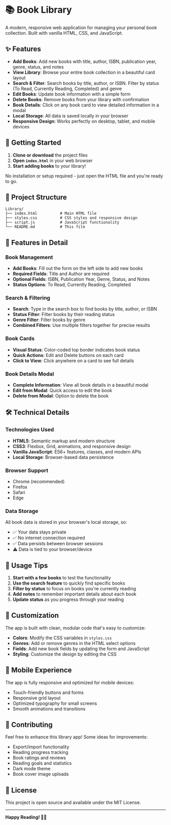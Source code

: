 # 📚 Book Library

A modern, responsive web application for managing your personal book collection. Built with vanilla HTML, CSS, and JavaScript.

## ✨ Features

- **Add Books**: Add new books with title, author, ISBN, publication year, genre, status, and notes
- **View Library**: Browse your entire book collection in a beautiful card layout
- **Search & Filter**: Search books by title, author, or ISBN. Filter by status (To Read, Currently Reading, Completed) and genre
- **Edit Books**: Update book information with a simple form
- **Delete Books**: Remove books from your library with confirmation
- **Book Details**: Click on any book card to view detailed information in a modal
- **Local Storage**: All data is saved locally in your browser
- **Responsive Design**: Works perfectly on desktop, tablet, and mobile devices

## 🚀 Getting Started

1. **Clone or download** the project files
2. **Open `index.html`** in your web browser
3. **Start adding books** to your library!

No installation or setup required - just open the HTML file and you're ready to go.

## 📁 Project Structure

```
Library/
├── index.html          # Main HTML file
├── styles.css          # CSS styles and responsive design
├── script.js           # JavaScript functionality
└── README.md           # This file
```

## 🎨 Features in Detail

### Book Management

- **Add Books**: Fill out the form on the left side to add new books
- **Required Fields**: Title and Author are required
- **Optional Fields**: ISBN, Publication Year, Genre, Status, and Notes
- **Status Options**: To Read, Currently Reading, Completed

### Search & Filtering

- **Search**: Type in the search box to find books by title, author, or ISBN
- **Status Filter**: Filter books by their reading status
- **Genre Filter**: Filter books by genre
- **Combined Filters**: Use multiple filters together for precise results

### Book Cards

- **Visual Status**: Color-coded top border indicates book status
- **Quick Actions**: Edit and Delete buttons on each card
- **Click to View**: Click anywhere on a card to see full details

### Book Details Modal

- **Complete Information**: View all book details in a beautiful modal
- **Edit from Modal**: Quick access to edit the book
- **Delete from Modal**: Option to delete the book

## 🛠️ Technical Details

### Technologies Used

- **HTML5**: Semantic markup and modern structure
- **CSS3**: Flexbox, Grid, animations, and responsive design
- **Vanilla JavaScript**: ES6+ features, classes, and modern APIs
- **Local Storage**: Browser-based data persistence

### Browser Support

- Chrome (recommended)
- Firefox
- Safari
- Edge

### Data Storage

All book data is stored in your browser's local storage, so:

- ✅ Your data stays private
- ✅ No internet connection required
- ✅ Data persists between browser sessions
- ⚠️ Data is tied to your browser/device

## 🎯 Usage Tips

1. **Start with a few books** to test the functionality
2. **Use the search feature** to quickly find specific books
3. **Filter by status** to focus on books you're currently reading
4. **Add notes** to remember important details about each book
5. **Update status** as you progress through your reading

## 🔧 Customization

The app is built with clean, modular code that's easy to customize:

- **Colors**: Modify the CSS variables in `styles.css`
- **Genres**: Add or remove genres in the HTML select options
- **Fields**: Add new book fields by updating the form and JavaScript
- **Styling**: Customize the design by editing the CSS

## 📱 Mobile Experience

The app is fully responsive and optimized for mobile devices:

- Touch-friendly buttons and forms
- Responsive grid layout
- Optimized typography for small screens
- Smooth animations and transitions

## 🤝 Contributing

Feel free to enhance this library app! Some ideas for improvements:

- Export/import functionality
- Reading progress tracking
- Book ratings and reviews
- Reading goals and statistics
- Dark mode theme
- Book cover image uploads

## 📄 License

This project is open source and available under the MIT License.

---

**Happy Reading! 📖✨**
